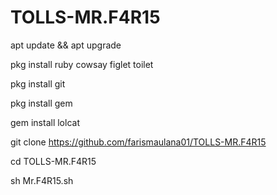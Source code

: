 # TOLLS-MR.F4R15

apt update && apt upgrade 

pkg install ruby cowsay figlet toilet 

pkg install git 

pkg install gem 

gem install lolcat

git clone https://github.com/farismaulana01/TOLLS-MR.F4R15

cd TOLLS-MR.F4R15

sh Mr.F4R15.sh



